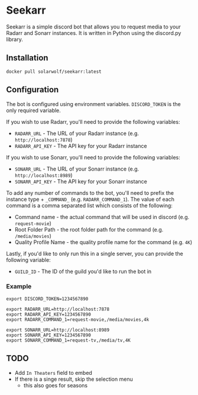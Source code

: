 # Seekarr

Seekarr is a simple discord bot that allows you to request media to your Radarr and Sonarr instances. It is written in Python using the discord.py library.

## Installation
``` shell
docker pull solarwolf/seekarr:latest
```

## Configuration
The bot is configured using environment variables. `DISCORD_TOKEN` is the only required variable.  

If you wish to use Radarr, you'll need to provide the following variables:
- `RADARR_URL` - The URL of your Radarr instance (e.g. `http://localhost:7878`)
- `RADARR_API_KEY` - The API key for your Radarr instance

If you wish to use Sonarr, you'll need to provide the following variables:
- `SONARR_URL` - The URL of your Sonarr instance (e.g. `http://localhost:8989`)
- `SONARR_API_KEY` - The API key for your Sonarr instance

To add any number of commands to the bot, you'll need to prefix the instance type + `_COMMAND_` (e.g. `RADARR_COMMAND_1`). The value of each command is a comma separated list which consists of the following:
- Command name - the actual command that will be used in discord (e.g. `request-movie`)
- Root Folder Path - the root folder path for the command (e.g. `/media/movies`)
- Quality Profile Name - the quality profile name for the command (e.g. `4K`)

Lastly, if you'd like to only run this in a single server, you can provide the following variable:
- `GUILD_ID` - The ID of the guild you'd like to run the bot in

### Example
``` shell
export DISCORD_TOKEN=1234567890

export RADARR_URL=http://localhost:7878
export RADARR_API_KEY=1234567890
export RADARR_COMMAND_1=request-movie,/media/movies,4k

export SONARR_URL=http://localhost:8989
export SONARR_API_KEY=1234567890
export SONARR_COMMAND_1=request-tv,/media/tv,4K
```

## TODO
- Add `In Theaters` field to embed
- If there is a singe result, skip the selection menu
    - this also goes for seasons